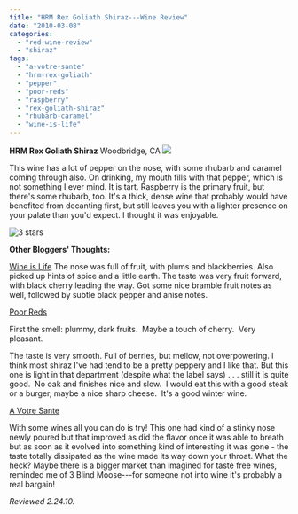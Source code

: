 ```yaml
---
title: "HRM Rex Goliath Shiraz---Wine Review"
date: "2010-03-08"
categories:
  - "red-wine-review"
  - "shiraz"
tags:
  - "a-votre-sante"
  - "hrm-rex-goliath"
  - "pepper"
  - "poor-reds"
  - "raspberry"
  - "rex-goliath-shiraz"
  - "rhubarb-caramel"
  - "wine-is-life"
---
```


**HRM Rex Goliath Shiraz** Woodbridge, CA ![](http://www.rebeccagomezfarrell.com/gourmez/photos/rexgoliathshiraz.jpg)

This wine has a lot of pepper on the nose, with some rhubarb and caramel coming through also. On drinking, my mouth fills with that pepper, which is not something I ever mind. It is tart. Raspberry is the primary fruit, but there's some rhubarb, too. It's a thick, dense wine that probably would have benefited from decanting first, but still leaves you with a lighter presence on your palate than you'd expect. I thought it was enjoyable.

![3 stars](http://s3.amazonaws.com/thegourmez-wpmedia/2009/02/rating_avocado1.gif "rating_avocado1")

**Other Bloggers' Thoughts:**

[Wine is Life](http://baldwinegeek.blogspot.com/2009/10/rex-goliath-shiraz.html) The nose was full of fruit, with plums and blackberries. Also picked up hints of spice and a little earth. The taste was very fruit forward, with black cherry leading the way. Got some nice bramble fruit notes as well, followed by subtle black pepper and anise notes.

[Poor Reds](http://poorreds.wordpress.com/2008/12/28/rex-goliath-shiraz/)

First the smell: plummy, dark fruits.  Maybe a touch of cherry.  Very pleasant.

The taste is very smooth. Full of berries, but mellow, not overpowering. I think most shiraz I've had tend to be a pretty peppery and I like that. But this one is light in that department (despite what the label says) . . . still it is quite good.  No oak and finishes nice and slow.  I would eat this with a good steak or a burger, maybe a nice sharp cheese.  It's a good winter wine.

[A Votre Sante](http://avotresante-pr.blogspot.com/2009/10/rex-goliath-47-pound-rooster-shiraz.html)

With some wines all you can do is try! This one had kind of a stinky nose newly poured but that improved as did the flavor once it was able to breath but as soon as it evolved into something kind of interesting it was gone - the taste totally dissipated as the wine made its way down your throat. What the heck? Maybe there is a bigger market than imagined for taste free wines, reminded me of 3 Blind Moose---for someone not into wine it's probably a real bargain!

_Reviewed 2.24.10._
